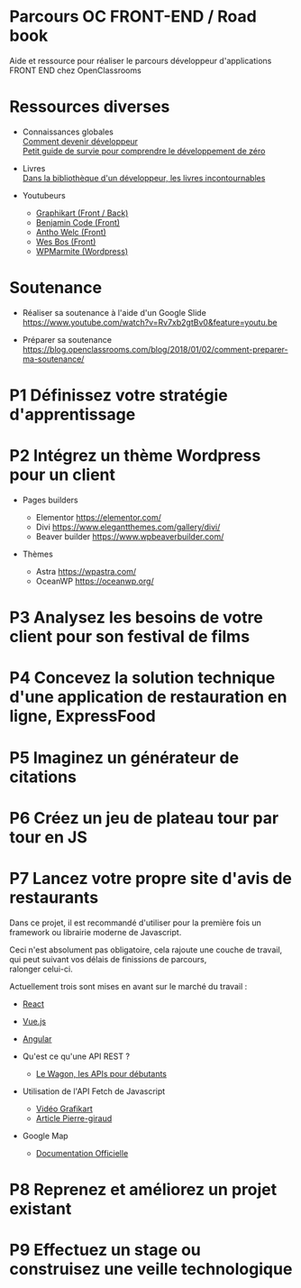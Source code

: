 # Parcours OC FRONT-END / Road book
Aide et ressource pour réaliser le parcours développeur d'applications FRONT END chez OpenClassrooms

# Ressources diverses
- Connaissances globales  
  [Comment devenir développeur](https://blog.openclassrooms.com/blog/2019/04/01/comment-devenir-developpeur/)  
  [Petit guide de survie pour comprendre le développement de zéro](https://blog.openclassrooms.com/blog/2019/03/14/petit-guide-de-survie-pour-comprendre-le-developpement-en-partant-de-zero/)
  
- Livres  
  [Dans la bibliothèque d'un développeur, les livres incontournables](https://blog.openclassrooms.com/blog/2019/06/22/dans-la-bibliotheque-dun-developpeur-les-livres-incontournables/)
  
- Youtubeurs
    - [Graphikart (Front / Back)](https://www.youtube.com/channel/UCj_iGliGCkLcHSZ8eqVNPDQ) 
    - [Benjamin Code (Front)](https://www.youtube.com/channel/UCLOAPb7ATQUs_nDs9ViLcMw) 
    - [Antho Welc (Front)](https://www.youtube.com/channel/UChhPkjgG1-iLUOmURGdgQrw)
    - [Wes Bos (Front)](https://www.youtube.com/channel/UCoebwHSTvwalADTJhps0emA) 
    - [WPMarmite (Wordpress)](https://www.youtube.com/channel/UCU_gPhU-eAI56oUeFzVyUUQ)

# Soutenance

- Réaliser sa soutenance à l'aide d'un Google Slide  
  https://www.youtube.com/watch?v=Rv7xb2gtBv0&feature=youtu.be
  
- Préparer sa soutenance  
  https://blog.openclassrooms.com/blog/2018/01/02/comment-preparer-ma-soutenance/

# P1 Définissez votre stratégie d'apprentissage

# P2 Intégrez un thème Wordpress pour un client
  - Pages builders
    - Elementor
      https://elementor.com/
    - Divi
      https://www.elegantthemes.com/gallery/divi/
    - Beaver builder
      https://www.wpbeaverbuilder.com/
      
  - Thèmes
    - Astra
      https://wpastra.com/
    - OceanWP
      https://oceanwp.org/
      

# P3 Analysez les besoins de votre client pour son festival de films

# P4 Concevez la solution technique d'une application de restauration en ligne, ExpressFood

# P5 Imaginez un générateur de citations

# P6 Créez un jeu de plateau tour par tour en JS

# P7 Lancez votre propre site d'avis de restaurants
Dans ce projet, il est recommandé d'utiliser pour la première fois un framework ou librairie moderne de Javascript.  

Ceci n'est absolument pas obligatoire, cela rajoute une couche de travail, qui peut suivant vos délais de finissions de parcours,  
ralonger celui-ci.  

Actuellement trois sont mises en avant sur le marché du travail : 
  - [React](https://fr.reactjs.org/) 
  - [Vue.js](https://vuejs.org/) 
  - [Angular](https://angular.io/) 

- Qu'est ce qu'une API REST ? 
  - [Le Wagon, les APIs pour débutants](https://www.youtube.com/watch?v=0FQ6w4CO5Nw) 

- Utilisation de l'API Fetch de Javascript 
  - [Vidéo Grafikart](https://www.youtube.com/watch?v=B2Jt9bNMxyw) 
  - [Article Pierre-giraud](https://www.pierre-giraud.com/javascript-apprendre-coder-cours/api-fetch/) 
  
- Google Map 
  - [Documentation Officielle](https://developers.google.com/maps/documentation/javascript/overview?hl=fr) 

# P8 Reprenez et améliorez un projet existant

# P9 Effectuez un stage ou construisez une veille technologique
